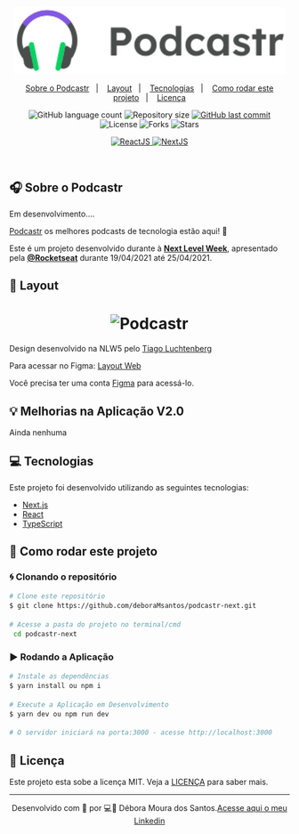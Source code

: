 <p align="center">
  <img src=".github/podcastr-logo.svg" alt="Podcastr logo" height="120">
</div>

<p align="center">
  <a href="#-sobre-o-podcastr">Sobre o Podcastr</a>&nbsp;&nbsp;&nbsp;|&nbsp;&nbsp;&nbsp;
    <a href="#-layout">Layout</a>&nbsp;&nbsp;&nbsp;|&nbsp;&nbsp;&nbsp;
  <a href="#-tecnologias">Tecnologias</a>&nbsp;&nbsp;&nbsp;|&nbsp;&nbsp;&nbsp;
  <a href="#-como-rodar-este-projeto">Como rodar este projeto</a>&nbsp;&nbsp;&nbsp;|&nbsp;&nbsp;&nbsp;
  <a href="#-licença">Licença</a>

</p>

<p align="center">

  <img src="https://img.shields.io/github/languages/count/deboraMsantos/podcastr-next?label=languages&color=5965E0&labelColor=121214" alt="GitHub language count">
  <img src="https://img.shields.io/github/repo-size/deboraMsantos/podcastr-next?label=repo-size&color=5965E0&labelColor=121214" alt="Repository size">

  <a href="https://github.com/deboramsantos/podcastr-next/commits/main">
    <img src="https://img.shields.io/github/last-commit/deboraMsantos/podcastr-next?label=last-commit&color=5965E0&labelColor=121214" alt="GitHub last commit">
  </a>

  <img  src="https://img.shields.io/static/v1?label=license&message=MIT&color=5965E0&labelColor=121214" alt="License">
  <img src="https://img.shields.io/github/forks/deboraMsantos/podcastr-next?label=forks&message=MIT&color=5965E0&labelColor=121214" alt="Forks">
  <img src="https://img.shields.io/github/stars/deboraMsantos/podcastr-next?label=stars&message=MIT&color=5965E0&labelColor=121214" alt="Stars">
</p>

<p align="center">

  <a target="_blank" href="https://reactjs.org/">
    <img alt="ReactJS" src="https://img.shields.io/static/v1?color=5965E0&label=React&message=JS&?style=plastic&logo=React">
  </a>

  <a target="_blank" href="https://nextjs.org/">
      <img alt="NextJS" src="https://img.shields.io/static/v1?color=5965E0&label=Next&message=JS&?style=plastic&logo=Next.js">
  </a>
</p>



<br>

## 🎧 Sobre o Podcastr

Em desenvolvimento....

[Podcastr](https://dms-podcastr.vercel.app/) os melhores podcasts de tecnologia estão aqui! 💜

Este é um projeto desenvolvido durante à **[Next Level Week](https://nextlevelweek.com/)**, apresentado pela **[@Rocketseat](https://github.com/Rocketseat)** durante 19/04/2021 até 25/04/2021.

## 🎨 Layout

<h1 align="center">
    <img alt="Podcastr" title="Podcastr" src=".github/podcastr.svg" />
</h1>

Design desenvolvido na NLW5 pelo [Tiago Luchtenberg](https://www.instagram.com/tiagoluchtenberg/)

Para acessar no Figma: [Layout Web](https://www.figma.com/file/UwFEntsHpHYJlHNQAQr4gA/Podcastr?node-id=160%3A2761)

Você precisa ter uma conta [Figma](http://figma.com/) para acessá-lo.

## 💡 Melhorias na Aplicação V2.0

Ainda nenhuma

## 💻 Tecnologias

Este projeto foi desenvolvido utilizando as seguintes tecnologias:

- [Next.js](https://nextjs.org/)
- [React](https://reactjs.org)
- [TypeScript](https://www.typescriptlang.org/)

## 🚀 Como rodar este projeto

### 🌀 Clonando o repositório

```bash
# Clone este repositório
$ git clone https://github.com/deboraMsantos/podcastr-next.git

# Acesse a pasta do projeto no terminal/cmd
 cd podcastr-next
```

### ▶️ Rodando a Aplicação

```bash
# Instale as dependências
$ yarn install ou npm i

# Execute a Aplicação em Desenvolvimento
$ yarn dev ou npm run dev

# O servidor iniciará na porta:3000 - acesse http://localhost:3000
```

## 📝 Licença

Este projeto esta sobe a licença MIT. Veja a [LICENÇA](https://opensource.org/licenses/MIT) para saber mais.

---

<p align="center">Desenvolvido com 💜 por 💻🙋‍ Débora Moura dos Santos.<a href="https://www.linkedin.com/in/d%C3%A9bora-moura-dos-santos-57813335/">Acesse aqui o meu Linkedin</a> </p>
